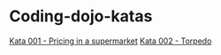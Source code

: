 # Coding-dojo-katas
[Kata 001 - Pricing in a supermarket](kata001-supermarket-pricing.md)
[Kata 002 - Torpedo](kata002-torpedo.md)